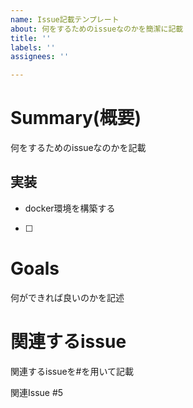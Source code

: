 ```yaml
---
name: Issue記載テンプレート
about: 何をするためのissueなのかを簡潔に記載
title: ''
labels: ''
assignees: ''

---
```


# Summary(概要)
何をするためのissueなのかを記載

## 実装
* docker環境を構築する
 * [ ]
# Goals
何ができれば良いのかを記述
# 関連するissue
関連するissueを#を用いて記載


関連Issue
#5
